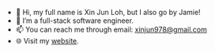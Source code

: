 - 👋 Hi, my full name is Xin Jun Loh, but I also go by Jamie!
- 💼 I’m a full-stack software engineer.
- 📫 You can reach me through email: xinjun978@gmail.com
- 🌐 Visit my [website](https://xjloh.github.io/).

<!---
xjloh/xjloh is a ✨ special ✨ repository because its `README.md` (this file) appears on your GitHub profile.
You can click the Preview link to take a look at your changes.
--->
